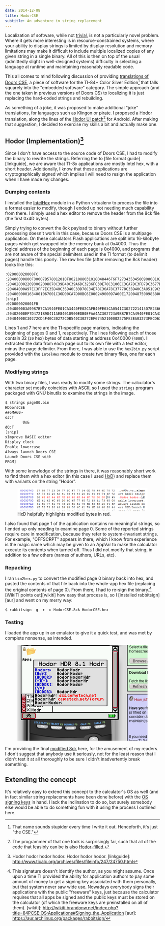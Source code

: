 ```yaml
---
date: 2014-12-08
title: HodorCSE
subtitle: An adventure in string replacement
---
```


Localization of software, while not [trivial][perl-maketext], is not a
particularly novel problem. Where it gets more interesting is in
resource-constrained systems, where your ability to display strings
is limited by display resolution and memory limitations may make it
difficult to include multiple localized copies of any given string in
a single binary. All of this is then on top of the usual (admittedly slight
in well-designed systems) difficulty in selecting a language at runtime
and maintaining reasonably readable code.

[perl-maketext]: http://docs.activestate.com/activeperl/5.8/lib/Locale/Maketext/TPJ13.html

This all comes to mind following discussion of providing
[translations of Doors CSE][translation-thread], a piece of software for
the TI-84+ Color Silver Edition[^1] that falls squarely into the "embedded
software" category. The simple approach (and the one taken in previous versions
of Doors CS) to localizing it is just replacing the hard-coded strings
and rebuilding.

[translation-thread]: http://www.cemetech.net/forum/viewtopic.php?t=10989
[^1]: That name sounds stupider every time I write it out. Henceforth, it's
      just "the CSE."

As something of a joke, it was proposed to make additional "joke" translations,
for languages such as Klingon or [pirate][pirate-translation]. I proposed a
[Hodor][hodor] translation, along the lines of the [Hodor UI patch][xposed][^java]
for Android. After making that suggestion, I decided to exercise my skills a
bit and actually make one.

[pirate-translation]: http://talklikeapirate.com/translator.html
[hodor]: http://awoiaf.westeros.org/index.php/Hodor
[xposed]: http://repo.xposed.info/module/com.germainz.hodor
[^java]: The programmer of that one took is surprisingly far, such that all
         of the code that feasibly can be is also
         [Hodor-filled](https://raw.githubusercontent.com/GermainZ/Hodor/b6e90c00a616ddd7bc66eb7c42c896d88f70733c/src/com/germainz/hodor/Hodor.java).

## Hodor (Implementation)[^hodor]

Since I don't have access to the source code of Doors CSE, I had to modify
the binary to rewrite the strings. Referring the to [file format guide][linkguide],
we are aware that TI-8x applications are mostly Intel hex, with a short header.
Additionally, I know that these applications are cryptographically signed which
implies I will need to resign the application when I have made my changes.

[^hodor]: Hodor hodor hodor hodor. Hodor hodor hodor.
[linkguide]: http://www.ticalc.org/archives/files/fileinfo/247/24750.html

### Dumping contents

I installed the [IntelHex][intelhex] module in a Python virtualenv to process
the file into a format easier to modify, though I ended up not needing much
capability from there. I simply used a hex editor to remove the header from
the 8ck file (the first 0x4D bytes).

Simply trying to convert the 8ck payload to binary without further processing
doesn't work in this case, because Doors CSE is a multipage application. On these
calculators Flash applications are split into 16-kilobyte pages which get swapped
into the memory bank at 0x4000. Thus the logical address of the beginning of each
page is 0x4000, and programs that are not aware of the special delimiters used in
the TI format (to delimit pages) handle this poorly. The raw hex file (after removing
the 8ck header) looks like this:

[intelhex]: https://pypi.python.org/pypi/IntelHex/1.5

```
:020000020000FC
:20400000800F00007B578012010F8021088031018048446F6F727343534580908081020382
:2040200022090002008070C39D40C39A6DC3236FC30E70C3106EC3CA7DC3FD7DC3677EC370
:20404000A97EC3FF7EC35D40C35D40C33D78C34E78C36A78C37778C35D40C3A851C9C940F3
:2040600001634001067001C36D00CA7D00BC6E00024900097A00E17200487500985800BDF8
[snip]
:020000020001FB
:204000003A9987B7CA1940FE01CA3440FE02CAFB40FE03CA0541C3027221415D7E23666FAD
:20402000EF7D4721B98411AE84010900EDB0EFAA4AC302723A9B87B7CA4940FE01CA4340B9
:20404000C30272CD4F40C30272CDB540C30272EF67452100002275FE3EA03273FECD63405B
```

Lines 1 and 7 here are the TI-specific page markers, indicating the beginning
of pages 0 and 1, respectively. The lines following each of those contain
32 (`20` hex) bytes of data starting at address 0x40000 (`4000`). I extracted
the data from each page out to its own file with a text editor, minus the
page delimiter. From there, I was able to use the `hex2bin.py` script provided
with the `IntelHex` module to create two binary files, one for each page.

### Modifying strings

With two binary files, I was ready to modify some strings. The calculator's
character set mostly coincides with ASCII, so I used the `strings` program
packaged with GNU binutils to examine the strings in the image.

```
$ strings page00.bin
HDoorsCSE
##6M#60>
oJ:T
        Uo&
dQ:T
[snip]
xImprove BASIC editor
Display clock
Enable lowercase
Always launch Doors CSE
Launch Doors CSE with
PRGM]
```

With some knowledge of the strings in there, it was reasonably short work to
find them with a hex editor (in this case I used [HxD][hxd]) and replace
them with variants on the string "Hodor".

[hxd]: http://mh-nexus.de/en/hxd/

<figure>
    <img src="/images/2014/hodor-page00.png" />
    <figcaption>HxD helpfully highlights modified bytes in red.</figcaption>
</figure>

I also found that page 1 of the application contains no meaningful strings,
so I ended up only needing to examine page 0. Some of the reported strings
require care in modification, because they refer to system-invariant strings.
For example, "OFFSCRPT" appears in there, which I know from experience is
the magic name which may be given to an AppVar to make the calculator
execute its contents when turned off. Thus I did not modify that string,
in addition to a few others (names of authors, URLs, etc).

### Repacking

I ran `bin2hex.py` to convert the modified page 0 binary back into hex, and
pasted the contents of that file back into the whole-app hex file (replacing
the original contents of page 0). From there, I had to re-sign the
binary.[^signing] [WikiTI points out][wikiti] how easy that process is, so I
[installed rabbitsign][aur] and went on my merry way:

```
$ rabbitsign -g -r -o HodorCSE.8ck HodorCSE.hex
```

[^signing]: This signature doesn't identify the author, as you might assume.
            Once upon a time TI provided the ability for application authors
            to pay some amount of money to get a signing key associated with
            them personally, but that system never saw wide use. Nowadays
            everybody signs their applications with the public "freeware" keys,
            just because the calculator requires that all apps be signed and
            the public keys must be stored on the calculator (of which the freeware
            keys are preinstalled on all of them).
[wikiti]: http://wikiti.brandonw.net/index.php?title=84PCSE:OS:Applications#Signing_the_Application
[aur]: https://aur.archlinux.org/packages/rabbitsign/

### Testing

I loaded the app up in an emulator to give it a quick test, and was met by
complete nonsense, as intended.

<figure>
    <img src="/images/2014/hodor-jstified.png" />
</figure>

I'm providing the final [modified 8ck][8ck] here, for the amusement
of my readers. I don't suggest that anybody use it seriously, not for the least
reason that I didn't test it at all thoroughly to be sure I didn't inadvertently
break something.

[8ck]: /images/2014/HodorCSE.8ck

## Extending the concept

It's relatively easy to extend this concept to the calculator's OS as well
(and in fact similar string replacements have been done before) with the
[OS signing keys][os-keys] in hand. I lack the inclination to do so,
but surely somebody else would be able to do something fun with it using the
process I outlined here.

[os-keys]: https://en.wikipedia.org/wiki/Texas_Instruments_signing_key_controversy
